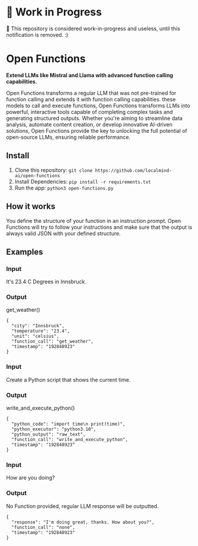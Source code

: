 # 🚧 Work in Progress
🚧 This repository is considered work-in-progress and useless, until this notification is removed. :)

# Open Functions
**Extend LLMs like Mistral and Llama with advanced function calling capabilities.**

Open Functions transforms a regular LLM that was not pre-trained for function calling and extends it with function calling capabilities. these models to call and execute functions, Open Functions transforms LLMs into powerful, interactive tools capable of completing complex tasks and generating structured outputs. Whether you're aiming to streamline data analysis, automate content creation, or develop innovative AI-driven solutions, Open Functions provide the key to unlocking the full potential of open-source LLMs, ensuring reliable performance.

## Install
1. Clone this repository: `git clone https://github.com/localmind-ai/open-functions`
2. Install Dependencies: `pip install -r requirements.txt`
1. Run the app: `python3 open-functions.py`

## How it works
You define the structure of your function in an instruction prompt. Open Functions will try to follow your instructions and make sure that the output is always valid JSON with your defined structure. 
## Examples
### Input
It's 23.4 C Degrees in Innsbruck.
### Output
get_weather()
```
{
  "city": "Innsbruck",
  "temperature": "23.4",
  "unit": "celsius",
  "function_call": "get_weather",
  "timestamp": "192848923"
}
```
### Input
Create a Python script that shows the current time.
### Output
write_and_execute_python()
```
{
  "python_code": "import time\n print(time)",
  "python_executor": "python3.10",
  "python_output": "raw_text",
  "function_call": "write_and_execute_python",
  "timestamp": "192848923"
}
```
### Input
How are you doing?
### Output
No Function provided, regular LLM response will be outputted.
```
{
  "response": "I'm doing great, thanks. How about you?",
  "function_call": "none",
  "timestamp": "192848923"
}
```

